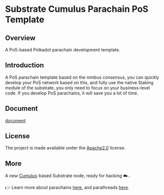 # Substrate Cumulus Parachain PoS Template

## Overview
A PoS-based Polkadot parachain development template.
## Introduction
A PoS parachain template based on the nimbus consensus, you can quickly develop your PoS network based on this,
and fully use the native Staking module of the substrate, you only need to focus on your business-level code.
If you develop PoS parachains, it will save you a lot of time.

## Document
[document](./docs/manual-test.md)

## License
The project is made available under the [Apache2.0](./LICENSE) license.
## More
A new [Cumulus](https://github.com/paritytech/cumulus/)-based Substrate node, ready for hacking ☁️..

👉 Learn more about parachains [here](https://wiki.polkadot.network/docs/learn-parachains), and
parathreads [here](https://wiki.polkadot.network/docs/learn-parathreads).


